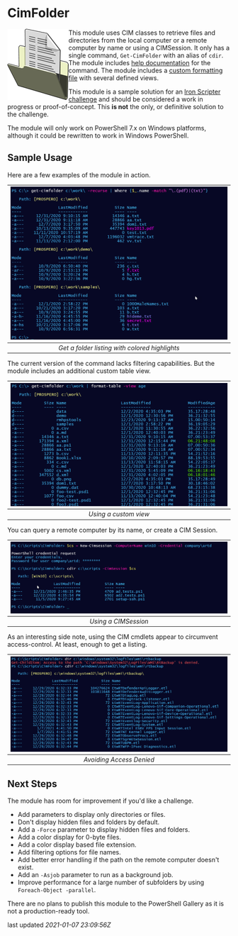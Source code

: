 # CimFolder

<p align="left"><img align="left" src = "images/folder.png"></p>

This module uses CIM classes to retrieve files and directories from the local computer or a remote computer by name or using a CIMSession. It only has a single command, `Get-CimFolder` with an alias of `cdir`. The module includes [help documentation](docs/Get-CimFolder.md) for the command. The module includes a [custom formatting file](formats/cimfilefolder.format.ps1xml) with several defined views.

This module is a sample solution for an [Iron Scripter challenge](https://ironscripter.us/a-cim-ple-powershell-challenge/) and should be considered a work in progress or proof-of-concept. This __is not__ the only, or definitive solution to the challenge.

The module will only work on PowerShell 7.x on Windows platforms, although it could be rewritten to work in Windows PowerShell.

## Sample Usage

Here are a few examples of the module in action.

|![Get-CimFolder](images/get-cimfolder.png)|
|:--:|
|_Get a folder listing with colored highlights_|

The current version of the command lacks filtering capabilities. But the module includes an additional custom table view.

|![Age view](images/ageview.png)|
|:--:|
|_Using a custom view_|

You can query a remote computer by its name, or create a CIM Session.

|![cimsession](images/cimsession.png)|
|:--:|
|_Using a CIMSession_|

As an interesting side note, using the CIM cmdlets appear to circumvent access-control. At least, enough to get a listing.

|![access override](images/access.png)|
|:--:|
|_Avoiding Access Denied_|

## Next Steps

The module has room for improvement if you'd like a challenge.

+ Add parameters to display only directories or files.
+ Don't display hidden files and folders by default.
+ Add a `-Force` parameter to display hidden files and folders.
+ Add a color display for 0-byte files.
+ Add a color display based file extension.
+ Add filtering options for file names.
+ Add better error handling if the path on the remote computer doesn't exist.
+ Add an `-Asjob` parameter to run as a background job.
+ Improve performance for a large number of subfolders by using `Foreach-Object -parallel`.

There are no plans to publish this module to the PowerShell Gallery as it is not a production-ready tool.

last updated _2021-01-07 23:09:56Z_
